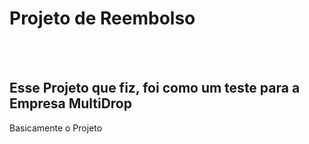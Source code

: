 <h1> Projeto de Reembolso </h1>
<br>
<br>
<h2> Esse Projeto que fiz, foi como um teste para a Empresa MultiDrop</h2>
<p>Basicamente o Projeto </p>
